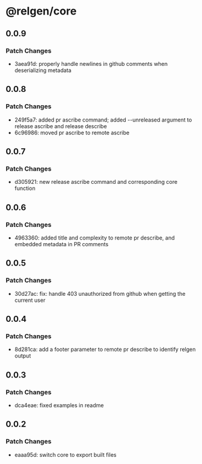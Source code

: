 # @relgen/core

## 0.0.9

### Patch Changes

- 3aea91d: properly handle newlines in github comments when deserializing metadata

## 0.0.8

### Patch Changes

- 249f5a7: added pr ascribe command; added --unreleased argument to release ascribe and release describe
- 6c96986: moved pr ascribe to remote ascribe

## 0.0.7

### Patch Changes

- d305921: new release ascribe command and corresponding core function

## 0.0.6

### Patch Changes

- 4963360: added title and complexity to remote pr describe, and embedded metadata in PR comments

## 0.0.5

### Patch Changes

- 30d27ac: fix: handle 403 unauthorized from github when getting the current user

## 0.0.4

### Patch Changes

- 8d281ca: add a footer parameter to remote pr describe to identify relgen output

## 0.0.3

### Patch Changes

- dca4eae: fixed examples in readme

## 0.0.2

### Patch Changes

- eaaa95d: switch core to export built files
